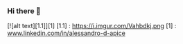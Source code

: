 ### Hi there 👋

<!--
**alessda/alessda** is a ✨ _special_ ✨ repository because its `README.md` (this file) appears on your GitHub profile.

Here are some ideas to get you started:

- 🔭 I’m currently working on ...
- 🌱 I’m currently learning ...
- 👯 I’m looking to collaborate on ...
- 🤔 I’m looking for help with ...
- 💬 Ask me about ...
- 📫 How to reach me: ...
- 😄 Pronouns: ...
- ⚡ Fun fact: ...
-->

[![alt text][1.1]][1]
[1.1] : https://i.imgur.com/Vahbdkj.png
[1] : www.linkedin.com/in/alessandro-d-apice

